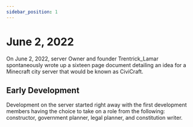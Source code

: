 ```yaml
---
sidebar_position: 1
---
```


# June 2, 2022

On June 2, 2022, server Owner and founder Trentrick_Lamar spontaneously wrote up a sixteen page document detailing an idea for a Minecraft city server that would be known as CiviCraft. 

## Early Development

Development on the server started right away with the first development members having the choice to take on a role from the following: constructor, government planner, legal planner, and constitution writer. 